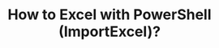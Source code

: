 ---
ref: importexcel_howto
title: How to Excel with PowerShell (ImportExcel)?
excerpt: 
tags: [english, community, tools, importexcel, powershell, excel, wip]
categories: [english, community, tools, importexcel]
lang: en
locale: en-GB
permalink: /blog/:year/:month/:title/
---